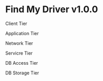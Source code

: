 Find My Driver v1.0.0
===


Client Tier

Application Tier

Network Tier

Servicre Tier

DB Access Tier

DB Storage Tier
